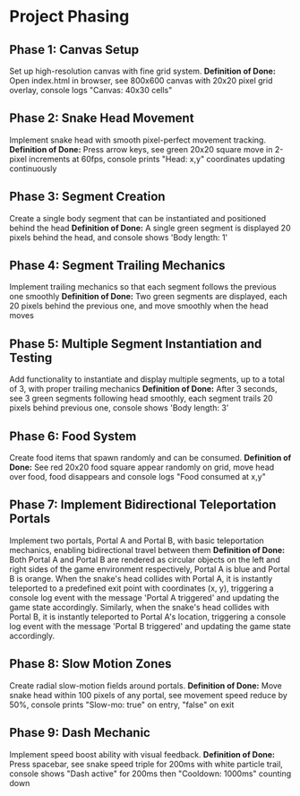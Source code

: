 # Project Phasing

## Phase 1: Canvas Setup
Set up high-resolution canvas with fine grid system.
**Definition of Done:** Open index.html in browser, see 800x600 canvas with 20x20 pixel grid overlay, console logs "Canvas: 40x30 cells"

## Phase 2: Snake Head Movement
Implement snake head with smooth pixel-perfect movement tracking.
**Definition of Done:** Press arrow keys, see green 20x20 square move in 2-pixel increments at 60fps, console prints "Head: x,y" coordinates updating continuously

## Phase 3: Segment Creation
Create a single body segment that can be instantiated and positioned behind the head
**Definition of Done:** A single green segment is displayed 20 pixels behind the head, and console shows 'Body length: 1'

## Phase 4: Segment Trailing Mechanics
Implement trailing mechanics so that each segment follows the previous one smoothly
**Definition of Done:** Two green segments are displayed, each 20 pixels behind the previous one, and move smoothly when the head moves

## Phase 5: Multiple Segment Instantiation and Testing
Add functionality to instantiate and display multiple segments, up to a total of 3, with proper trailing mechanics
**Definition of Done:** After 3 seconds, see 3 green segments following head smoothly, each segment trails 20 pixels behind previous one, console shows 'Body length: 3'

## Phase 6: Food System
Create food items that spawn randomly and can be consumed.
**Definition of Done:** See red 20x20 food square appear randomly on grid, move head over food, food disappears and console logs "Food consumed at x,y"

## Phase 7: Implement Bidirectional Teleportation Portals
Implement two portals, Portal A and Portal B, with basic teleportation mechanics, enabling bidirectional travel between them
**Definition of Done:** Both Portal A and Portal B are rendered as circular objects on the left and right sides of the game environment respectively, Portal A is blue and Portal B is orange. When the snake's head collides with Portal A, it is instantly teleported to a predefined exit point with coordinates (x, y), triggering a console log event with the message 'Portal A triggered' and updating the game state accordingly. Similarly, when the snake's head collides with Portal B, it is instantly teleported to Portal A's location, triggering a console log event with the message 'Portal B triggered' and updating the game state accordingly.

## Phase 8: Slow Motion Zones
Create radial slow-motion fields around portals.
**Definition of Done:** Move snake head within 100 pixels of any portal, see movement speed reduce by 50%, console prints "Slow-mo: true" on entry, "false" on exit

## Phase 9: Dash Mechanic
Implement speed boost ability with visual feedback.
**Definition of Done:** Press spacebar, see snake speed triple for 200ms with white particle trail, console shows "Dash active" for 200ms then "Cooldown: 1000ms" counting down
